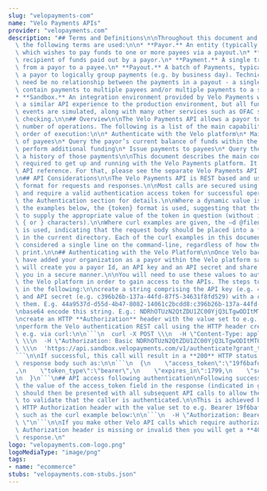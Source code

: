 ```yaml
---
slug: "velopayments-com"
name: "Velo Payments APIs"
provider: "velopayments.com"
description: "## Terms and Definitions\n\nThroughout this document and the Velo platform\
  \ the following terms are used:\n\n* **Payor.** An entity (typically a corporation)\
  \ which wishes to pay funds to one or more payees via a payout.\n* **Payee.** The\
  \ recipient of funds paid out by a payor.\n* **Payment.** A single transfer of funds\
  \ from a payor to a payee.\n* **Payout.** A batch of Payments, typically used by\
  \ a payor to logically group payments (e.g. by business day). Technically there\
  \ need be no relationship between the payments in a payout - a single payout can\
  \ contain payments to multiple payees and/or multiple payments to a single payee.\n\
  * **Sandbox.** An integration environment provided by Velo Payments which offers\
  \ a similar API experience to the production environment, but all funding and payment\
  \ events are simulated, along with many other services such as OFAC sanctions list\
  \ checking.\n\n## Overview\n\nThe Velo Payments API allows a payor to perform a\
  \ number of operations. The following is a list of the main capabilities in a natural\
  \ order of execution:\n\n* Authenticate with the Velo platform\n* Maintain a collection\
  \ of payees\n* Query the payor’s current balance of funds within the platform and\
  \ perform additional funding\n* Issue payments to payees\n* Query the platform for\
  \ a history of those payments\n\nThis document describes the main concepts and APIs\
  \ required to get up and running with the Velo Payments platform. It is not an exhaustive\
  \ API reference. For that, please see the separate Velo Payments API Reference.\n\
  \n## API Considerations\n\nThe Velo Payments API is REST based and uses the JSON\
  \ format for requests and responses.\n\nMost calls are secured using OAuth 2 security\
  \ and require a valid authentication access token for successful operation. See\
  \ the Authentication section for details.\n\nWhere a dynamic value is required in\
  \ the examples below, the {token} format is used, suggesting that the caller needs\
  \ to supply the appropriate value of the token in question (without including the\
  \ { or } characters).\n\nWhere curl examples are given, the –d @filename.json approach\
  \ is used, indicating that the request body should be placed into a file named filename.json\
  \ in the current directory. Each of the curl examples in this document should be\
  \ considered a single line on the command-line, regardless of how they appear in\
  \ print.\n\n## Authenticating with the Velo Platform\n\nOnce Velo backoffice staff\
  \ have added your organization as a payor within the Velo platform sandbox, they\
  \ will create you a payor Id, an API key and an API secret and share these with\
  \ you in a secure manner.\n\nYou will need to use these values to authenticate with\
  \ the Velo platform in order to gain access to the APIs. The steps to take are explained\
  \ in the following:\n\ncreate a string comprising the API key (e.g. 44a9537d-d55d-4b47-8082-14061c2bcdd8)\
  \ and API secret (e.g. c396b26b-137a-44fd-87f5-34631f8fd529) with a colon between\
  \ them. E.g. 44a9537d-d55d-4b47-8082-14061c2bcdd8:c396b26b-137a-44fd-87f5-34631f8fd529\n\
  \nbase64 encode this string. E.g.: NDRhOTUzN2QtZDU1ZC00YjQ3LTgwODItMTQwNjFjMmJjZGQ4OmMzOTZiMjZiLTEzN2EtNDRmZC04N2Y1LTM0NjMxZjhmZDUyOQ==\n\
  \ncreate an HTTP **Authorization** header with the value set to e.g. Basic NDRhOTUzN2QtZDU1ZC00YjQ3LTgwODItMTQwNjFjMmJjZGQ4OmMzOTZiMjZiLTEzN2EtNDRmZC04N2Y1LTM0NjMxZjhmZDUyOQ==\n\
  \nperform the Velo authentication REST call using the HTTP header created above\
  \ e.g. via curl:\n\n```\n  curl -X POST \\\n  -H \"Content-Type: application/json\"\
  \ \\\n  -H \"Authorization: Basic NDRhOTUzN2QtZDU1ZC00YjQ3LTgwODItMTQwNjFjMmJjZGQ4OmMzOTZiMjZiLTEzN2EtNDRmZC04N2Y1LTM0NjMxZjhmZDUyOQ==\"\
  \ \\\n  'https://api.sandbox.velopayments.com/v1/authenticate?grant_type=client_credentials'\n\
  ```\n\nIf successful, this call will result in a **200** HTTP status code and a\
  \ response body such as:\n\n```\n  {\n    \"access_token\":\"19f6bafd-93fd-4747-b229-00507bbc991f\"\
  ,\n    \"token_type\":\"bearer\",\n    \"expires_in\":1799,\n    \"scope\":\"...\"\
  \n  }\n```\n## API access following authentication\nFollowing successful authentication,\
  \ the value of the access_token field in the response (indicated in green above)\
  \ should then be presented with all subsequent API calls to allow the Velo platform\
  \ to validate that the caller is authenticated.\n\nThis is achieved by setting the\
  \ HTTP Authorization header with the value set to e.g. Bearer 19f6bafd-93fd-4747-b229-00507bbc991f\
  \ such as the curl example below:\n\n```\n  -H \"Authorization: Bearer 19f6bafd-93fd-4747-b229-00507bbc991f\
  \ \"\n```\n\nIf you make other Velo API calls which require authorization but the\
  \ Authorization header is missing or invalid then you will get a **401** HTTP status\
  \ response.\n"
logo: "velopayments.com-logo.png"
logoMediaType: "image/png"
tags:
- name: "ecommerce"
stubs: "velopayments.com-stubs.json"
---
```

